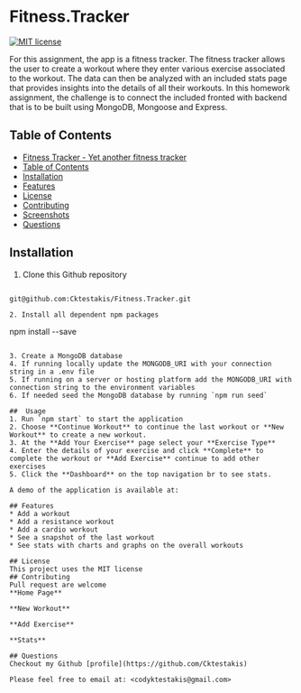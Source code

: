 # Fitness.Tracker

[![MIT license](https://img.shileds.io/badge/License-MIT-blue.svg)](https://opensource.org/licenses/MIT)

For this assignment, the app is a fitness tracker. The fitness tracker allows the user to create a workout where they enter various exercise associated to the workout. The data can then be analyzed with an included stats page that provides insights into the details of all their workouts. In this homework assignment, the challenge is to connect the included fronted with backend that is to be built using MongoDB, Mongoose and Express.

## Table of Contents

- [Fitness Tracker - Yet another fitness tracker](#fitness.tracker)
- [Table of Contents](#table-of-contents)
- [Installation](#installation)
- [Features](#features)
- [License](#license)
- [Contributing](#contributing)
- [Screenshots](#screenshots)
- [Questions](#questions)

## Installation

1. Clone this Github repository

```

git@github.com:Cktestakis/Fitness.Tracker.git

2. Install all dependent npm packages

```

npm install --save

```

3. Create a MongoDB database
4. If running locally update the MONGODB_URI with your connection string in a .env file
5. If running on a server or hosting platform add the MONGODB_URI with connection string to the environment variables
6. If needed seed the MongoDB database by running `npm run seed`

##  Usage
1. Run `npm start` to start the application
2. Choose **Continue Workout** to continue the last workout or **New Workout** to create a new workout.
3. At the **Add Your Exercise** page select your **Exercise Type**
4. Enter the details of your exercise and click **Complete** to complete the workout or **Add Exercise** continue to add other exercises
5. Click the **Dashboard** on the top navigation br to see stats.

A demo of the application is available at:

## Features
* Add a workout
* Add a resistance workout
* Add a cardio workout
* See a snapshot of the last workout
* See stats with charts and graphs on the overall workouts

## License
This project uses the MIT license
## Contributing
Pull request are welcome
**Home Page**

**New Workout**

**Add Exercise**

**Stats**

## Questions
Checkout my Github [profile](https://github.com/Cktestakis)

Please feel free to email at: <codyktestakis@gmail.com>
```
